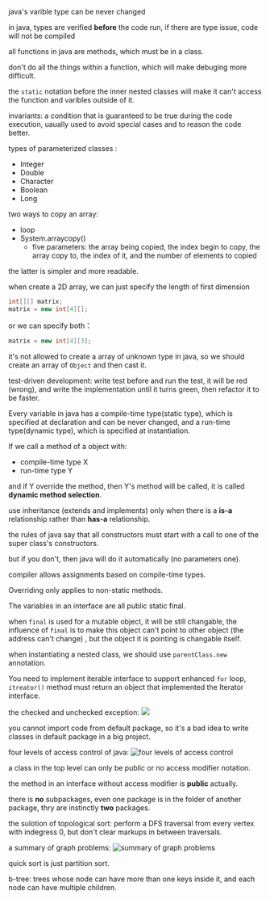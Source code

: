 
java's varible type can be never changed

in java, types are verified **before** the code run, if there are type issue, code will not be compiled

all functions in java are methods, which must be in a class.

don't do all the things within a function, which will make debuging more difficult.

the `static` notation before the inner nested classes will make it can't access the function and varibles outside of it.

invariants: a condition that is guaranteed to be true during the code execution, uaually used to avoid special cases and to reason the code better.

types of parameterized classes :
* Integer
* Double
* Character
* Boolean
* Long

two ways to copy an array:
* loop
* System.arraycopy()
    * five parameters: the array being copied, the index begin to copy, the array copy to, the index of it, and the number of elements to copied

the latter is simpler and more readable.

when create a 2D array, we can just specify the length of first dimension
```java
int[][] matrix;
matrix = new int[4][];
```

or we can specify both：
```java
matrix = new int[4][3];
```
it's not allowed to create a array of unknown type in java, so we should create an array of `Object` and then cast it.

test-driven development:
write test before and run the test, it will be red (wrong), and write the implementation until it turns green, then refactor it to be faster.

Every variable in java has a compile-time type(static type), which is specified at declaration and can be never changed, and a run-time type(dynamic type), which is specified at instantiation.

If we call a method of a object with:
* compile-time type X
* run-time type Y

and if Y override the method, then Y's method will be called, it is called **dynamic method selection**.

use inheritance (extends and implements) only when there is a **is-a** relationship rather than **has-a** relationship.

the rules of java say that all constructors must start with a call to one of the super class's constructors.

but if you don't, then java will do it automatically (no parameters one).

compiler allows assignments based on compile-time types.

Overriding only applies to non-static methods.

The variables in an interface are all public static final.


when `final` is used for a mutable object, it will be still changable, the influence of `final` is to make this object can't point to other object (the address can't change) , but the object it is pointing is changable itself.

when instantiating a nested class, we should use `parentClass.new` annotation.

You need to implement iterable interface to support enhanced `for` loop, `itreator()` method must return an object that implemented the Iterator interface.

the checked and unchecked exception:
![](https://s2.loli.net/2022/07/19/dZG2ci4wPSoI17V.png)

you cannot import code from default package, so it's a bad idea to write classes in default package in a big project.

four levels of access control of java:
![four levels of access control](https://s2.loli.net/2022/07/20/kw6juUMFQ9WOhGT.png)

a class in the top level can only be public or no access modifier notation.

the method in an interface without access modifier is **public** actually.

there is **no** subpackages, even one package is in the folder of another package, thry are instinctly **two** packages.

the sulotion of topological sort: perform a DFS traversal from every vertex with indegress 0, but don't clear markups in between traversals.

a summary of graph problems:
![summary of graph problems](https://s2.loli.net/2022/07/25/uXB9np67jVemxfQ.png)

quick sort is just partition sort.

b-tree: trees whose node can have more than one keys inside it, and each node can have multiple children.